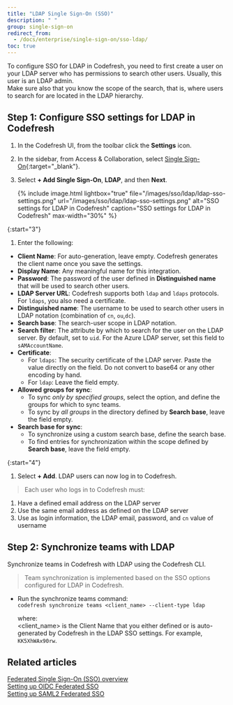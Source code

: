 ```yaml
---
title: "LDAP Single Sign-On (SSO)"
description: " "
group: single-sign-on
redirect_from:
  - /docs/enterprise/single-sign-on/sso-ldap/
toc: true
---
```


To configure SSO for LDAP in Codefresh, you need to first create a user on your LDAP server who has permissions to search other users. Usually,
this user is an LDAP admin.  
Make sure also that you know the scope of the search, that is, where users to search for are located in the LDAP hierarchy.

## Step 1: Configure SSO settings for LDAP in Codefresh
1. In the Codefresh UI, from the toolbar click the **Settings** icon.
1. In the sidebar, from Access & Collaboration, select [Single Sign-On](https://g.codefresh.io/2.0/account-settings/single-sign-on){:target="\_blank"}.
1. Select **+ Add Single Sign-On**, **LDAP**, and then **Next**.

   {% include image.html 
  lightbox="true" 
  file="/images/sso/ldap/ldap-sso-settings.png" 
  url="/images/sso/ldap/ldap-sso-settings.png"
  alt="SSO settings for LDAP in Codefresh"
  caption="SSO settings for LDAP in Codefresh"
  max-width="30%"
  %} 

{:start="3"}
1. Enter the following:
  * **Client Name**: For auto-generation, leave empty. Codefresh generates the client name once you save the settings.
  * **Display Name**: Any meaningful name for this integration.
  * **Password**: The password of the user defined in **Distinguished name** that will be used to search other users.
  * **LDAP Server URL**: Codefresh supports both `ldap` and `ldaps` protocols. For `ldaps`, you also need a certificate.
  * **Distinguished name**: The username to be used to search other users in LDAP notation (combination of `cn`, `ou`,`dc`).
  * **Search base**: The search-user scope in LDAP notation.
  * **Search filter**: The attribute by which to search for the user on the LDAP server. By default, set to `uid`. For the Azure LDAP server, set this field to `sAMAccountName`.
  * **Certificate**: 
      * For `ldaps`: The security certificate of the LDAP server. Paste the value directly on the field. Do not convert to base64 or any other encoding by hand.  
      * For `ldap`: Leave the field empty.
  * **Allowed groups for sync**:   
      * To sync _only by specified groups_, select the option, and define the groups for which to sync teams. 
      * To sync by _all groups_ in the directory defined by **Search base**, leave the field empty. 
  * **Search base for sync**: 
      * To synchronize using a custom search base, define the search base. 
      * To find entries for synchronization within the scope defined by **Search base**, leave the field empty. 

{:start="4"} 
1. Select **+ Add**. LDAP users can now log in to Codefresh.

>Each user who logs in to Codefresh must:
  1. Have a defined email address on the LDAP server
  1. Use the same email address as defined on the LDAP server
  1. Use as login information, the LDAP email, password, and `cn` value of username

## Step 2: Synchronize teams with LDAP 
Synchronize teams in Codefresh with LDAP using the Codefresh CLI.

>Team synchronization is implemented based on the SSO options configured for LDAP in Codefresh. 

* Run the synchronize teams command:  
  `codefresh synchronize teams <client_name> --client-type ldap`  

  where:  
  <client_name> is the Client Name that you either defined or is auto-generated by Codefresh in the LDAP SSO settings. For example, `KK5XhWAx90rw`.



## Related articles
[Federated Single Sign-On (SSO) overview]({{site.baseurl}}/docs/single-sign-on/single-sign-on/)  
[Setting up OIDC Federated SSO]({{site.baseurl}}/docs/single-sign-on/oidc)   
[Setting up SAML2 Federated SSO]({{site.baseurl}}/docs/single-sign-on/saml)  
